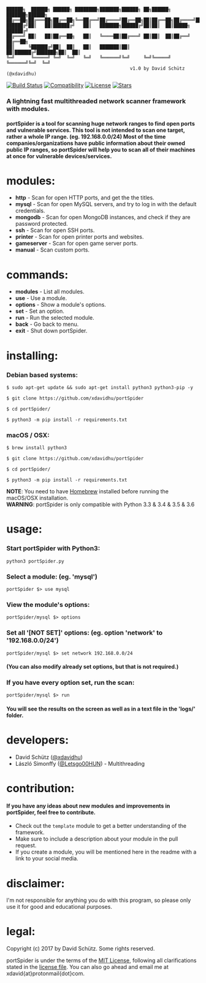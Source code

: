 
    ██████╗  ██████╗ ██████╗ ████████╗███████╗██████╗ ██╗██████╗ ███████╗██████╗
    ██╔══██╗██╔═══██╗██╔══██╗╚══██╔══╝██╔════╝██╔══██╗██║██╔══██╗██╔════╝██╔══██╗
    ██████╔╝██║   ██║██████╔╝   ██║   ███████╗██████╔╝██║██║  ██║█████╗  ██████╔╝
    ██╔═══╝ ██║   ██║██╔══██╗   ██║   ╚════██║██╔═══╝ ██║██║  ██║██╔══╝  ██╔══██╗
    ██║     ╚██████╔╝██║  ██║   ██║   ███████║██║     ██║██████╔╝███████╗██║  ██║
    ╚═╝      ╚═════╝ ╚═╝  ╚═╝   ╚═╝   ╚══════╝╚═╝     ╚═╝╚═════╝ ╚══════╝╚═╝  ╚═╝
                                                 v1.0 by David Schütz (@xdavidhu)
[![Build Status](https://travis-ci.org/xdavidhu/portSpider.svg?branch=master)](https://travis-ci.org/xdavidhu/portSpider)
[![Compatibility](https://img.shields.io/badge/python-3.3%2C%203.4%2C%203.5%2C%203.6-brightgreen.svg)](https://github.com/xdavidhu/portSpider)
[![License](https://img.shields.io/badge/license-MIT-blue.svg)](https://github.com/xdavidhu/portSpider/blob/master/LICENSE)
[![Stars](https://img.shields.io/github/stars/xdavidhu/portSpider.svg)](https://github.com/xdavidhu/portSpider)
<h3>A lightning fast multithreaded network scanner framework with modules.</h3>
<h4>portSpider is a tool for scanning huge network ranges to find open ports and vulnerable services. This tool is not intended to scan one target, rather a whole IP range. (eg. 192.168.0.0/24) Most of the time companies/organizations have public information about their owned public IP ranges, so portSpider will help you to scan all of their machines at once for vulnerable devices/services.</h4>

# modules:
  * **http** - Scan for open HTTP ports, and get the the titles.<br>
  * **mysql** - Scan for open MySQL servers, and try to log in with the default credentials.<br>
  * **mongodb** - Scan for open MongoDB instances, and check if they are password protected.<br>
  * **ssh** - Scan for open SSH ports.<br>
  * **printer** - Scan for open printer ports and websites.<br>
  * **gameserver** - Scan for open game server ports.<br>
  * **manual** - Scan custom ports.<br>

# commands:
  * **modules** - List all modules.<br>
  * **use** - Use a module.<br>
  * **options** - Show a module's options.<br>
  * **set** - Set an option.<br>
  * **run** - Run the selected module.<br>
  * **back** - Go back to menu.<br>
  * **exit** - Shut down portSpider.<br>

# installing:

  <h3>Debian based systems:</h3>

```
$ sudo apt-get update && sudo apt-get install python3 python3-pip -y

$ git clone https://github.com/xdavidhu/portSpider

$ cd portSpider/

$ python3 -m pip install -r requirements.txt
```

  <h3>macOS / OSX:</h3>

```
$ brew install python3

$ git clone https://github.com/xdavidhu/portSpider

$ cd portSpider/

$ python3 -m pip install -r requirements.txt
```
**NOTE**: You need to have [Homebrew](http://brew.sh/) installed before running the macOS/OSX installation.<br>
**WARNING**: portSpider is only compatible with Python 3.3 & 3.4 & 3.5 & 3.6

# usage:

  <h3>Start portSpider with Python3:</h3>

```
python3 portSpider.py
```

  <h3>Select a module: (eg. 'mysql')</h3>

```
portSpider $> use mysql
```

  <h3>View the module's options:</h3>

```
portSpider/mysql $> options
```

  <h3>Set all '[NOT SET]' options: (eg. option 'network' to '192.168.0.0/24')</h3>

```
portSpider/mysql $> set network 192.168.0.0/24
```

  <h4>(You can also modify already set options, but that is not required.)</h4>

  <h3>If you have every option set, run the scan:</h3>

```
portSpider/mysql $> run
```

  <h4>You will see the results on the screen as well as in a text file in the 'logs/' folder.</h4>


# developers:
  * David Schütz ([@xdavidhu](https://twitter.com/xdavidhu))
  * László Simonffy ([@Letsgo00HUN](https://twitter.com/Letsgo00HUN)) - Multithreading

# contribution:
  <h4>If you have any ideas about new modules and improvements in portSpider, feel free to contribute.</h4>
  
  * Check out the `template` module to get a better understanding of the framework.<br>
  * Make sure to include a description about your module in the pull request.<br>
  * If you create a module, you will be mentioned here in the readme with a link to your social media.

# disclaimer:
  I'm not responsible for anything you do with this program, so please only use it for good and educational purposes.

# legal:
  Copyright (c) 2017 by David Schütz. Some rights reserved.

  portSpider is under the terms of the [MIT License](https://www.tldrlegal.com/l/mit), following all clarifications stated in the [license file](https://github.com/xdavidhu/portSpider/blob/master/LICENSE). You can also go ahead and email me at xdavid{at}protonmail{dot}com.
